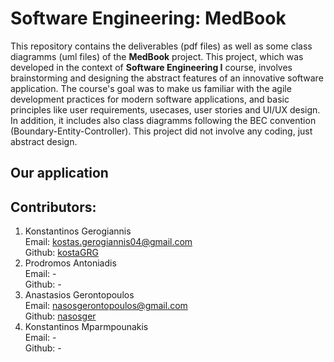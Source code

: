 # Software Engineering: MedBook
This repository contains the deliverables (pdf files) as well as some class diagramms (uml files) of the **MedBook** project.
This project, which was developed in the context of **Software Engineering I** course, involves brainstorming and designing the abstract features of an innovative software application.
The course's goal was to make us familiar with the agile development practices for modern software applications, and basic principles like user requirements, usecases, user stories and UI/UX design.
In addition, it includes also class diagramms following the BEC convention (Boundary-Entity-Controller). This project did not involve any coding, just abstract design.
    
## Our application 


## Contributors:
1. Konstantinos Gerogiannis  
   Email: kostas.gerogiannis04@gmail.com   
   Github: [kostaGRG](https://github.com/kostaGRG)
2. Prodromos Antoniadis  
   Email: -  
   Github: -  
3. Anastasios Gerontopoulos  
   Email: nasosgerontopoulos@gmail.com    
   Github: [nasosger](https://github.com/nasosger) 
5. Konstantinos Mparmpounakis  
   Email: -  
   Github: -  
